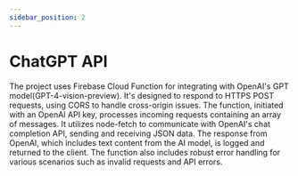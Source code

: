 ```yaml
---
sidebar_position: 2
---
```


# ChatGPT API

The project uses Firebase Cloud Function for integrating with OpenAI's GPT model(GPT-4-vision-preview). 
It's designed to respond to HTTPS POST requests, using CORS to handle cross-origin issues. 
The function, initiated with an OpenAI API key, processes incoming requests containing an array of messages. 
It utilizes node-fetch to communicate with OpenAI's chat completion API, sending and receiving JSON data. 
The response from OpenAI, which includes text content from the AI model, is logged and returned to the client. 
The function also includes robust error handling for various scenarios such as invalid requests and API errors.